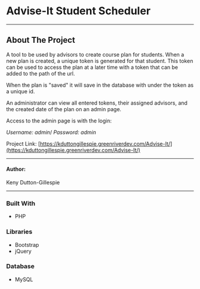 <!-- PROJECT TITLE -->
# Advise-It Student Scheduler

---

<!-- ABOUT THE PROJECT -->
## About The Project

A tool to be used by advisors to create course plan for students.
When a new plan is created, a unique token is generated for that student. This token can be used to access the plan at a later time with a token that can be added to the path of the url.

When the plan is "saved" it will save in the database with under the token as a unique id. 

An administrator can view all entered tokens, their assigned advisors, and the created date of the plan on an admin page. 

Access to the admin page is with the login: 

*Username: admin*/
*Password: admin*

Project Link: [https://kduttongillespie.greenriverdev.com/Advise-It/](https://kduttongillespie.greenriverdev.com/Advise-It/)

---

<!-- AUTHOR -->
#### Author:

Keny Dutton-Gillespie

---

### Built With

* PHP

### Libraries

* Bootstrap
* jQuery

### Database

* MySQL

